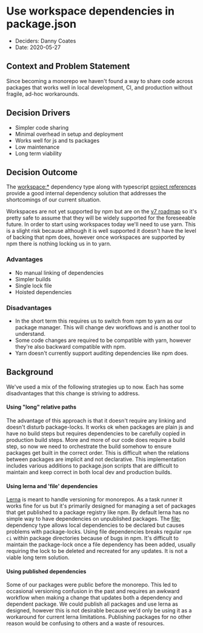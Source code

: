 # Use workspace dependencies in package.json

- Deciders: Danny Coates
- Date: 2020-05-27

## Context and Problem Statement

Since becoming a monorepo we haven't found a way to share code across packages that works well in local development, CI, and production without fragile, ad-hoc workarounds.

## Decision Drivers

- Simpler code sharing
- Minimal overhead in setup and deployment
- Works well for js and ts packages
- Low maintenance
- Long term viability

## Decision Outcome

The [workspace:\*](https://yarnpkg.com/features/workspaces) dependency type along with typescript [project references](https://www.typescriptlang.org/docs/handbook/project-references.html) provide a good internal dependency solution that addresses the shortcomings of our current situation.

Workspaces are not yet supported by npm but are on the [v7 roadmap](https://blog.npmjs.org/post/617484925547986944/npm-v7-series-introduction) so it's pretty safe to assume that they will be widely supported for the foreseeable future. In order to start using workspaces today we'll need to use yarn. This is a slight risk because although it is well supported it doesn't have the level of backing that npm does, however once workspaces are supported by npm there is nothing locking us in to yarn.

### Advantages

- No manual linking of dependencies
- Simpler builds
- Single lock file
- Hoisted dependencies

### Disadvantages

- In the short term this requires us to switch from npm to yarn as our package manager. This will change dev workflows and is another tool to understand.
- Some code changes are required to be compatible with yarn, however they're also backward compatible with npm.
- Yarn doesn't currently support auditing dependencies like npm does.

## Background

We've used a mix of the following strategies up to now. Each has some disadvantages that this change is striving to address.

#### Using "long" relative paths

The advantage of this approach is that it doesn't require any linking and doesn't disturb package-locks. It works ok when packages are plain js and have no build steps but requires dependencies to be carefully copied in production build steps. More and more of our code does require a build step, so now we need to orchestrate the build somehow to ensure packages get built in the correct order. This is difficult when the relations between packages are implicit and not declarative. This implementation includes various additions to package.json scripts that are difficult to maintain and keep correct in both local dev and production builds.

#### Using lerna and 'file' dependencies

[Lerna](https://github.com/lerna/lerna) is meant to handle versioning for monorepos. As a task runner it works fine for us but it's primarily designed for managing a set of packages that get published to a package registry like npm. By default lerna has no simple way to have dependencies on unpublished packages. The [file:](https://docs.npmjs.com/configuring-npm/package-json.html#local-paths) dependency type allows local dependencies to be declared but causes problems with package-locks. Using file dependencies breaks regular `npm ci` within package directories because of bugs in npm. It's difficult to maintain the package-lock once a file dependency has been added, usually requiring the lock to be deleted and recreated for any updates. It is not a viable long term solution.

#### Using published dependencies

Some of our packages were public before the monorepo. This led to occasional versioning confusion in the past and requires an awkward workflow when making a change that updates both a dependency and dependent package. We could publish all packages and use lerna as designed, however this is not desirable because we'd only be using it as a workaround for current lerna limitations. Publishing packages for no other reason would be confusing to others and a waste of resources.

